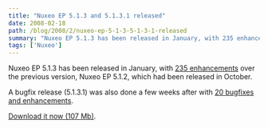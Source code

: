 ```yaml
---
title: "Nuxeo EP 5.1.3 and 5.1.3.1 released"
date: 2008-02-18
path: /blog/2008/2/nuxeo-ep-5-1-3-5-1-3-1-released
summary: "Nuxeo EP 5.1.3 has been released in January, with 235 enhancements over the previous version, Nuxeo EP 5.1.2, which had been released in October."
tags: ['Nuxeo']
---
```


<p>Nuxeo EP 5.1.3 has been released in January, with <a href="http://jira.nuxeo.org/secure/ReleaseNote.jspa?projectId=10011&amp;styleName=Html&amp;version=10311">235 enhancements</a> over the previous version, Nuxeo EP 5.1.2, which had been released in October.</p><p>A bugfix release (5.1.3.1) was also done a few weeks after with <a href="http://jira.nuxeo.org/secure/ReleaseNote.jspa?projectId=10011&amp;styleName=Html&amp;version=10375">20 bugfixes and enhancements</a>.</p><p><a href="http://www.nuxeo.org/sections/downloads/">Download it now (107 Mb)</a>.</p> 

